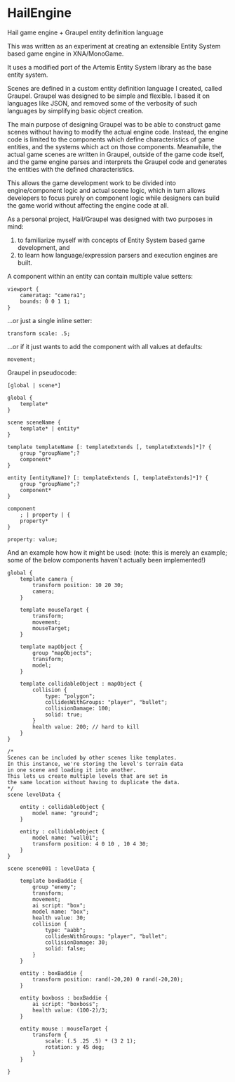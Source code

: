 # HailEngine
Hail game engine + Graupel entity definition language

This was written as an experiment at creating an extensible
Entity System based game engine in XNA/MonoGame.

It uses a modified port of the Artemis Entity System library as the base entity system.

Scenes are defined in a custom entity definition language I created, called Graupel.
Graupel was designed to be simple and flexible. I based it on languages like JSON,
and removed some of the verbosity of such languages by simplifying basic object creation.

The main purpose of designing Graupel was to be able to construct game scenes without
having to modify the actual engine code. Instead, the engine code is limited to the
components which define characteristics of game entities, and the systems which act
on those components.
Meanwhile, the actual game scenes are written in Graupel, outside of the game code itself,
and the game engine parses and interprets the Graupel code and generates the entities
with the defined characteristics.

This allows the game development work to be divided into engine/component logic and
actual scene logic, which in turn allows developers to focus purely on component logic
while designers can build the game world without affecting the engine code at all.

As a personal project, Hail/Graupel was designed with two purposes in mind:
1) to familiarize myself with concepts of Entity System based game development, and
2) to learn how language/expression parsers and execution engines are built.


A component within an entity can contain multiple value setters:
```
viewport {
	cameratag: "camera1";
	bounds: 0 0 1 1;
}
```

...or just a single inline setter:
```
transform scale: .5;
```

...or if it just wants to add the component with all values at defaults:
```
movement;
```

Graupel in pseudocode:
```
[global | scene*]

global {
	template*
}

scene sceneName {
	template* | entity*
}

template templateName [: templateExtends [, templateExtends]*]? {
	group "groupName";?
	component*
}

entity [entityName]? [: templateExtends [, templateExtends]*]? {
	group "groupName";?
	component*
}

component
	; | property | {
	property*
}

property: value;
```

And an example how how it might be used: (note: this is merely an example; some of the below components haven't actually been implemented!)
```
global {
	template camera {
		transform position: 10 20 30;
		camera;
	}
	
	template mouseTarget {
		transform;
		movement;
		mouseTarget;
	}
	
	template mapObject {
		group "mapObjects";
		transform;
		model;
	}

	template collidableObject : mapObject {
		collision {
			type: "polygon";
			collidesWithGroups: "player", "bullet";
			collisionDamage: 100;
			solid: true;
		}
		health value: 200; // hard to kill
	}
}

/*
Scenes can be included by other scenes like templates.
In this instance, we're storing the level's terrain data
in one scene and loading it into another.
This lets us create multiple levels that are set in
the same location without having to duplicate the data.
*/
scene levelData {
	
	entity : collidableObject {
		model name: "ground";
	}

	entity : collidableObject {
		model name: "wall01";
		transform position: 4 0 10 , 10 4 30;
	}
}

scene scene001 : levelData {

	template boxBaddie {
		group "enemy";
		transform;
		movement;
		ai script: "box";
		model name: "box";
		health value: 30;
		collision {
			type: "aabb";
			collidesWithGroups: "player", "bullet";
			collisionDamage: 30;
			solid: false;
		}
	}

	entity : boxBaddie {
		transform position: rand(-20,20) 0 rand(-20,20); 
	}

	entity boxboss : boxBaddie {
		ai script: "boxboss";
		health value: (100-2)/3;
	}

	entity mouse : mouseTarget {
		transform {
			scale: (.5 .25 .5) * (3 2 1);
			rotation: y 45 deg;
		}
	}

}
```
